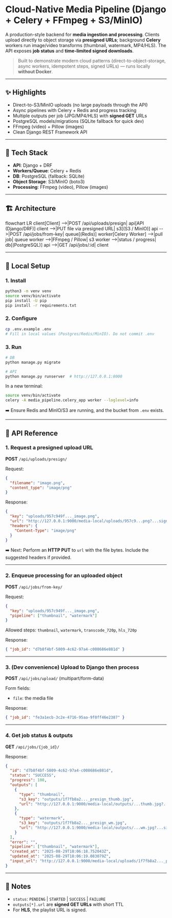 # Cloud-Native Media Pipeline (Django + Celery + FFmpeg + S3/MinIO)

A production-style backend for **media ingestion and processing**. Clients upload directly to object storage via **presigned URLs**; background **Celery** workers run image/video transforms (thumbnail, watermark, MP4/HLS). The API exposes **job status** and **time-limited signed downloads**.

> Built to demonstrate modern cloud patterns (direct-to-object-storage, async workers, idempotent steps, signed URLs) — runs locally **without Docker**.

---

## ✨ Highlights

- Direct-to-S3/MinIO uploads (no large payloads through the API)
- Async pipelines with Celery + Redis and progress tracking
- Multiple outputs per job (JPG/MP4/HLS) with **signed GET** URLs
- PostgreSQL models/migrations (SQLite fallback for quick dev)
- FFmpeg (video) + Pillow (images)
- Clean Django REST Framework API

---

## 🧱 Tech Stack

- **API**: Django + DRF  
- **Workers/Queue**: Celery + Redis  
- **DB**: PostgreSQL (fallback: SQLite)  
- **Object Storage**: S3/MinIO (boto3)  
- **Processing**: FFmpeg (video), Pillow (images)

---

## 🏗️ Architecture

flowchart LR
  client[Client] -->|POST /api/uploads/presign| api[API (Django/DRF)]
  client -->|PUT file via presigned URL| s3[(S3 / MinIO)]
  api -->|POST /api/jobs/from-key| queue[(Redis)]
  worker[Celery Worker] -->|pull job| queue
  worker -->|FFmpeg / Pillow| s3
  worker -->|status / progress| db[(PostgreSQL)]
  api -->|GET /api/jobs/:id| client



---

## 🚀 Local Setup

### 1. Install

```bash
python3 -m venv venv
source venv/bin/activate
pip install -U pip
pip install -r requirements.txt
```

### 2. Configure

```bash
cp .env.example .env
# Fill in local values (Postgres/Redis/MinIO). Do not commit .env
```

### 3. Run

```bash
# DB
python manage.py migrate

# API
python manage.py runserver  # http://127.0.0.1:8000
```

In a new terminal:

```bash
source venv/bin/activate
celery -A media_pipeline.celery_app worker --loglevel=info
```

➡️ Ensure Redis and MinIO/S3 are running, and the bucket from `.env` exists.

---

## 🔌 API Reference

### 1. Request a presigned upload URL

**POST** `/api/uploads/presign/`

Request:

```json
{
  "filename": "image.png",
  "content_type": "image/png"
}
```

Response:

```json
{
  "key": "uploads/957c949f..._image.png",
  "url": "http://127.0.0.1:9000/media-local/uploads/957c9...png?...signature...",
  "headers": {
    "Content-Type": "image/png"
  }
}
```

➡️ Next: Perform an **HTTP PUT** to `url` with the file bytes.
Include the suggested headers if provided.

---

### 2. Enqueue processing for an uploaded object

**POST** `/api/jobs/from-key/`

Request:

```json
{
  "key": "uploads/957c949f..._image.png",
  "pipeline": ["thumbnail", "watermark"]
}
```

Allowed steps:
`thumbnail`, `watermark`, `transcode_720p`, `hls_720p`

Response:

```json
{ "job_id": "d7b8f4bf-5809-4c62-97a4-c008686e881d" }
```

---

### 3. (Dev convenience) Upload to Django then process

**POST** `/api/jobs/upload/` (multipart/form-data)

Form fields:

* `file`: the media file

Response:

```json
{ "job_id": "fe3a1ecb-3c2e-4716-95aa-9f0ff46e2387" }
```

---

### 4. Get job status & outputs

**GET** `/api/jobs/{job_id}/`

Response:

```json
{
  "id": "d7b8f4bf-5809-4c62-97a4-c008686e881d",
  "status": "SUCCESS",
  "progress": 100,
  "outputs": [
    {
      "type": "thumbnail",
      "s3_key": "outputs/1f7fb8a2..._presign_thumb.jpg",
      "url": "http://127.0.0.1:9000/media-local/outputs/...thumb.jpg?...signature..."
    },
    {
      "type": "watermark",
      "s3_key": "outputs/1f7fb8a2..._presign_wm.jpg",
      "url": "http://127.0.0.1:9000/media-local/outputs/...wm.jpg?...signature..."
    }
  ],
  "error": "",
  "pipeline": ["thumbnail", "watermark"],
  "created_at": "2025-08-29T18:06:18.752043Z",
  "updated_at": "2025-08-29T18:06:19.083079Z",
  "input_url": "http://127.0.0.1:9000/media-local/uploads/1f7fb8a2..._presign.png"
}
```

---

## 📌 Notes

* `status`: `PENDING` | `STARTED` | `SUCCESS` | `FAILURE`
* `outputs[*].url` are **signed GET URLs** with short TTL
* For **HLS**, the playlist URL is signed.
